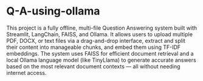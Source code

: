 # Q-A-using-ollama
This project is a fully offline, multi-file Question Answering system built with Streamlit, LangChain, FAISS, and Ollama. It allows users to upload multiple PDF, DOCX, or text files via a drag-and-drop interface, extract and split their content into manageable chunks, and embed them using TF-IDF embeddings. The system uses FAISS for efficient document retrieval and a local Ollama language model (like TinyLlama) to generate accurate answers based on the most relevant document contexts — all without needing internet access.

